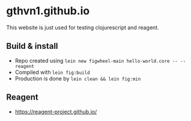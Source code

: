 # gthvn1.github.io

This website is just used for testing clojurescript and reagent.

## Build & install
- Repo created using `lein new figwheel-main hello-world.core -- --reagent`
- Compiled with `lein fig:build`
- Production is done by `lein clean && lein fig:min`

## Reagent
- https://reagent-project.github.io/
